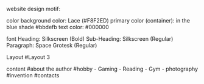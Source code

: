website design motif:

color
  background color: Lace (#F8F2ED)
  primary color (container): in the blue shade #bbdefb
  text color: #000000

font
  Heading: Silkscreen (Bold)
  Sub-Heading: Silkscreen (Regular)
  Paragraph: Space Grotesk (Regular)

Layout
  #Layout 3

content
  #about the author
  #hobby
    - Gaming
    - Reading
    - Gym
    - photography
  #invention
  #contacts


  
